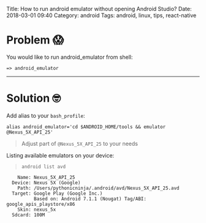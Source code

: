Title: How to run android emulator without opening Android Studio?
Date: 2018-03-01 09:40
Category: android
Tags: android, linux, tips, react-native 

# Problem 😱

You would like to run android_emulator from shell:

```
=> android_emulator
```

---

# Solution 🤓

Add alias to your `bash_profile`:
```
alias android_emulator='cd $ANDROID_HOME/tools && emulator @Nexus_5X_API_25'
```

> Adjust part of `@Nexus_5X_API_25` to your needs 

Listing available emulators on your device:

> `android list avd`

```
    Name: Nexus_5X_API_25
  Device: Nexus 5X (Google)
    Path: /Users/pythonicninja/.android/avd/Nexus_5X_API_25.avd
  Target: Google Play (Google Inc.)
          Based on: Android 7.1.1 (Nougat) Tag/ABI: google_apis_playstore/x86
    Skin: nexus_5x
  Sdcard: 100M
```
